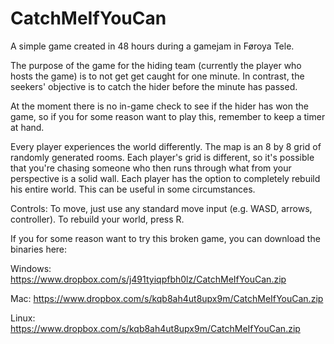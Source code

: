 # CatchMeIfYouCan

A simple game created in 48 hours during a gamejam in Føroya Tele. 

The purpose of the game for the hiding team (currently the player who hosts the game) is to not get get caught for one minute. In contrast, the seekers' objective is to catch the hider before the minute has passed. 

At the moment there is no in-game check to see if the hider has won the game, so if you for some reason want to play this, remember to keep a timer at hand.

Every player experiences the world differently. The map is an 8 by 8 grid of randomly generated rooms. Each player's grid is different, so it's possible that you're chasing someone who then runs through what from your perspective is a solid wall. Each player has the option to completely rebuild his entire world. This can be useful in some circumstances.

Controls: To move, just use any standard move input (e.g. WASD, arrows, controller). To rebuild your world, press R. 

If you for some reason want to try this broken game, you can download the binaries here: 

Windows: https://www.dropbox.com/s/j491tyiqpfbh0lz/CatchMeIfYouCan.zip

Mac: https://www.dropbox.com/s/kqb8ah4ut8upx9m/CatchMeIfYouCan.zip

Linux: https://www.dropbox.com/s/kqb8ah4ut8upx9m/CatchMeIfYouCan.zip
